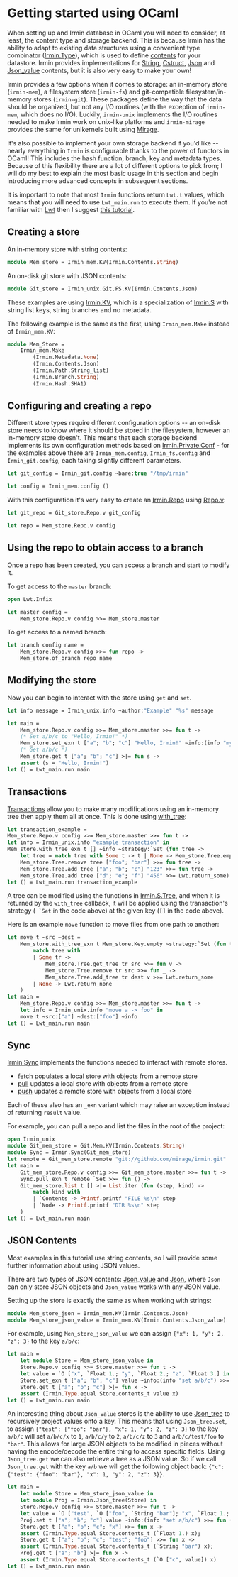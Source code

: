 # Getting started using OCaml

When setting up and Irmin database in OCaml you will need to consider, at least, the content type and storage backend. This is because Irmin has the ability to adapt to existing data structures using a convenient type combinator ([Irmin.Type](https://mirage.github.io/irmin/irmin/Irmin/Type/index.html)), which is used to define [contents](https://mirage.github.io/irmin/irmin/Irmin/Contents/index.html) for your datastore. Irmin provides implementations for [String](https://mirage.github.io/irmin/irmin/Irmin/Contents/index.html#module-String), [Cstruct](https://mirage.github.io/irmin/irmin/Irmin/Contents/index.html#module-Cstruct), [Json](https://mirage.github.io/irmin/irmin/Irmin/Contents/index.html#module-Json) and [Json_value](https://mirage.github.io/irmin/irmin/Irmin/Contents/index.html#module-Json_value) contents, but it is also very easy to make your own!

Irmin provides a few options when it comes to storage: an in-memory store (`irmin-mem`), a filesystem store (`irmin-fs`) and git-compatible filesystem/in-memory stores (`irmin-git`). These packages define the way that the data should be organized, but not any I/O routines (with the exception of `irmin-mem`, which does no I/O). Luckily, `irmin-unix` implements the I/O routines needed to make Irmin work on unix-like platforms and `irmin-mirage` provides the same for unikernels built using [Mirage](https://mirage.io).

It's also possible to implement your own storage backend if you'd like -- nearly everything in `Irmin` is configurable thanks to the power of functors in OCaml! This includes the hash function, branch, key and metadata types. Because of this flexibility there are a lot of different options to pick from; I will do my best to explain the most basic usage in this section and begin introducing more advanced concepts in subsequent sections.

It is important to note that most `Irmin` functions return `Lwt.t` values, which means that you will need to use `Lwt_main.run` to execute them. If you're not familiar with [Lwt](https://github.com/ocsigen/lwt) then I suggest [this tutorial](https://mirage.io/wiki/tutorial-lwt).

## Creating a store

An in-memory store with string contents:

```ocaml
module Mem_store = Irmin_mem.KV(Irmin.Contents.String)
```

An on-disk git store with JSON contents:

```ocaml
module Git_store = Irmin_unix.Git.FS.KV(Irmin.Contents.Json)
```

These examples are using [Irmin.KV]( https://mirage.github.io/irmin/irmin/Irmin/module-type-KV/index.html), which is a specialization of [Irmin.S](https://mirage.github.io/irmin/irmin/Irmin/module-type-S/index.html) with string list keys, string branches and no metadata.

The following example is the same as the first, using `Irmin_mem.Make` instead of `Irmin_mem.KV`:

```ocaml
module Mem_Store =
    Irmin_mem.Make
        (Irmin.Metadata.None)
        (Irmin.Contents.Json)
        (Irmin.Path.String_list)
        (Irmin.Branch.String)
        (Irmin.Hash.SHA1)
```

## Configuring and creating a repo

Different store types require different configuration options -- an on-disk store needs to know where it should be stored in the filesystem, however an in-memory store doesn't. This means that each storage backend implements its own configuration methods based on [Irmin.Private.Conf](https://mirage.github.io/irmin/irmin/Irmin/Private/Conf/index.html) - for the examples above there are `Irmin_mem.config`, `Irmin_fs.config` and `Irmin_git.config`, each taking slightly different parameters.

```ocaml
let git_config = Irmin_git.config ~bare:true "/tmp/irmin"
```

```ocaml
let config = Irmin_mem.config ()
```

With this configuration it's very easy to create an [Irmin.Repo](https://mirage.github.io/irmin/irmin/Irmin/Repo/index.html) using [Repo.v](https://mirage.github.io/irmin/irmin/Irmin/Make/Repo/index.html#val-v):

```ocaml
let git_repo = Git_store.Repo.v git_config
```

```ocaml
let repo = Mem_store.Repo.v config
```

## Using the repo to obtain access to a branch

Once a repo has been created, you can access a branch and start to modify it.

To get access to the `master` branch:

```ocaml
open Lwt.Infix

let master config =
    Mem_store.Repo.v config >>= Mem_store.master
```

To get access to a named branch:

```ocaml
let branch config name =
    Mem_store.Repo.v config >>= fun repo ->
    Mem_store.of_branch repo name
```

## Modifying the store

Now you can begin to interact with the store using `get` and `set`.

```ocaml
let info message = Irmin_unix.info ~author:"Example" "%s" message

let main =
    Mem_store.Repo.v config >>= Mem_store.master >>= fun t ->
    (* Set a/b/c to "Hello, Irmin!" *)
    Mem_store.set_exn t ["a"; "b"; "c"] "Hello, Irmin!" ~info:(info "my first commit") >>= fun () ->
    (* Get a/b/c *)
    Mem_store.get t ["a"; "b"; "c"] >|= fun s ->
    assert (s = "Hello, Irmin!")
let () = Lwt_main.run main
```

## Transactions

[Transactions](https://mirage.github.io/irmin/irmin/Irmin/module-type-S_MAKER/index.html#type-transaction) allow you to make many modifications using an in-memory tree then apply them all at once. This is done using [with_tree](https://mirage.github.io/irmin/irmin/Irmin/module-type-S_MAKER/index.html#val-with_tree):

```ocaml
let transaction_example =
Mem_store.Repo.v config >>= Mem_store.master >>= fun t ->
let info = Irmin_unix.info "example transaction" in
Mem_store.with_tree_exn t [] ~info ~strategy:`Set (fun tree ->
    let tree = match tree with Some t -> t | None -> Mem_store.Tree.empty in
    Mem_store.Tree.remove tree ["foo"; "bar"] >>= fun tree ->
    Mem_store.Tree.add tree ["a"; "b"; "c"] "123" >>= fun tree ->
    Mem_store.Tree.add tree ["d"; "e"; "f"] "456" >>= Lwt.return_some)
let () = Lwt_main.run transaction_example
```

A tree can be modified using the functions in [Irmin.S.Tree](https://mirage.github.io/irmin/irmin/Irmin/module-type-S/Tree/index.html), and when it is returned by the `with_tree` callback, it will be applied using the transaction's strategy (``` `Set``` in the code above)  at the given key (`[]` in the code above).

Here is an example `move` function to move files from one path to another:

```ocaml
let move t ~src ~dest =
    Mem_store.with_tree_exn t Mem_store.Key.empty ~strategy:`Set (fun tree ->
        match tree with
        | Some tr ->
            Mem_store.Tree.get_tree tr src >>= fun v ->
            Mem_store.Tree.remove tr src >>= fun _ ->
            Mem_store.Tree.add_tree tr dest v >>= Lwt.return_some
        | None -> Lwt.return_none
    )
let main =
    Mem_store.Repo.v config >>= Mem_store.master >>= fun t ->
    let info = Irmin_unix.info "move a -> foo" in
    move t ~src:["a"] ~dest:["foo"] ~info
let () = Lwt_main.run main
```

## Sync

[Irmin.Sync](https://docs.mirage.io/irmin/Irmin/Sync/index.html) implements the functions needed to interact with remote stores.

- [fetch](https://docs.mirage.io/irmin/Irmin/Sync/index.html#val-fetch) populates a local store with objects from a remote store
- [pull](https://docs.mirage.io/irmin/Irmin/Sync/index.html#val-pull) updates a local store with objects from a remote store
- [push](https://docs.mirage.io/irmin/Irmin/Sync/index.html#val-fpush) updates a remote store with objects from a local store

Each of these also has an `_exn` variant which may raise an exception instead of returning `result` value.

For example, you can pull a repo and list the files in the root of the project:

```ocaml
open Irmin_unix
module Git_mem_store = Git.Mem.KV(Irmin.Contents.String)
module Sync = Irmin.Sync(Git_mem_store)
let remote = Git_mem_store.remote "git://github.com/mirage/irmin.git"
let main =
    Git_mem_store.Repo.v config >>= Git_mem_store.master >>= fun t ->
    Sync.pull_exn t remote `Set >>= fun () ->
    Git_mem_store.list t [] >|= List.iter (fun (step, kind) ->
        match kind with
        | `Contents -> Printf.printf "FILE %s\n" step
        | `Node -> Printf.printf "DIR %s\n" step
    )
let () = Lwt_main.run main
```

## JSON Contents

Most examples in this tutorial use string contents, so I will provide some further information about using JSON values.

There are two types of JSON contents: [Json_value](https://mirage.github.io/irmin/irmin/Irmin/Contents/index.html#module-Json_value) and [Json](https://mirage.github.io/irmin/irmin/Irmin/Contents/index.html#module-Json), where `Json` can only store JSON objects and `Json_value` works with any JSON value.

Setting up the store is exactly the same as when working with strings:

```ocaml
module Mem_store_json = Irmin_mem.KV(Irmin.Contents.Json)
module Mem_store_json_value = Irmin_mem.KV(Irmin.Contents.Json_value)
```

For example, using `Men_store_json_value` we can assign `{"x": 1, "y": 2, "z": 3}` to the key `a/b/c`:

```ocaml
let main =
    let module Store = Mem_store_json_value in
    Store.Repo.v config >>= Store.master >>= fun t ->
    let value = `O ["x", `Float 1.; "y", `Float 2.; "z", `Float 3.] in
    Store.set_exn t ["a"; "b"; "c"] value ~info:(info "set a/b/c") >>= fun () ->
    Store.get t ["a"; "b"; "c"] >|= fun x ->
    assert (Irmin.Type.equal Store.contents_t value x)
let () = Lwt_main.run main
```

An interesting thing about `Json_value` stores is the ability to use [Json_tree](https://mirage.github.io/irmin/irmin/Irmin/index.html#module-Json_tree) to recursively project values onto a key. This means that using `Json_tree.set`, to assign `{"test": {"foo": "bar"}, "x": 1, "y": 2, "z": 3}` to the key `a/b/c` will set `a/b/c/x` to `1`, `a/b/c/y` to `2`, `a/b/c/z` to `3` and `a/b/c/test/foo` to `"bar"`. This allows for large JSON objects to be modified in pieces without having the encode/decode the entire thing to access specific fields. Using `Json_tree.get` we can also retrieve a tree as a JSON value. So if we call `Json_tree.get` with the key `a/b` we will get the following object back: `{"c": {"test": {"foo": "bar"}, "x": 1, "y": 2, "z": 3}}`.

```ocaml
let main =
    let module Store = Mem_store_json_value in
    let module Proj = Irmin.Json_tree(Store) in
    Store.Repo.v config >>= Store.master >>= fun t ->
    let value = `O ["test", `O ["foo", `String "bar"]; "x", `Float 1.; "y", `Float 2.; "z", `Float 3.] in
    Proj.set t ["a"; "b"; "c"] value ~info:(info "set a/b/c") >>= fun () ->
    Store.get t ["a"; "b"; "c"; "x"] >>= fun x ->
    assert (Irmin.Type.equal Store.contents_t (`Float 1.) x);
    Store.get t ["a"; "b"; "c"; "test"; "foo"] >>= fun x ->
    assert (Irmin.Type.equal Store.contents_t (`String "bar") x);
    Proj.get t ["a"; "b"] >|= fun x ->
    assert (Irmin.Type.equal Store.contents_t (`O ["c", value]) x)
let () = Lwt_main.run main
```

